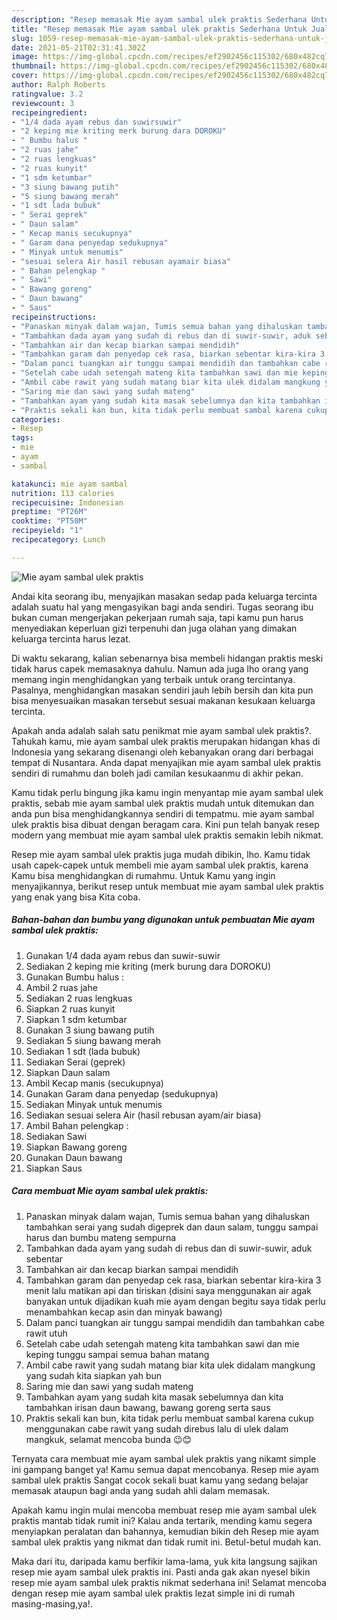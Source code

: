 ```yaml
---
description: "Resep memasak Mie ayam sambal ulek praktis Sederhana Untuk Jualan"
title: "Resep memasak Mie ayam sambal ulek praktis Sederhana Untuk Jualan"
slug: 1059-resep-memasak-mie-ayam-sambal-ulek-praktis-sederhana-untuk-jualan
date: 2021-05-21T02:31:41.302Z
image: https://img-global.cpcdn.com/recipes/ef2902456c115302/680x482cq70/mie-ayam-sambal-ulek-praktis-foto-resep-utama.jpg
thumbnail: https://img-global.cpcdn.com/recipes/ef2902456c115302/680x482cq70/mie-ayam-sambal-ulek-praktis-foto-resep-utama.jpg
cover: https://img-global.cpcdn.com/recipes/ef2902456c115302/680x482cq70/mie-ayam-sambal-ulek-praktis-foto-resep-utama.jpg
author: Ralph Roberts
ratingvalue: 3.2
reviewcount: 3
recipeingredient:
- "1/4 dada ayam rebus dan suwirsuwir"
- "2 keping mie kriting merk burung dara DOROKU"
- " Bumbu halus "
- "2 ruas jahe"
- "2 ruas lengkuas"
- "2 ruas kunyit"
- "1 sdm ketumbar"
- "3 siung bawang putih"
- "5 siung bawang merah"
- "1 sdt lada bubuk"
- " Serai geprek"
- " Daun salam"
- " Kecap manis secukupnya"
- " Garam dana penyedap sedukupnya"
- " Minyak untuk menumis"
- "sesuai selera Air hasil rebusan ayamair biasa"
- " Bahan pelengkap "
- " Sawi"
- " Bawang goreng"
- " Daun bawang"
- " Saus"
recipeinstructions:
- "Panaskan minyak dalam wajan, Tumis semua bahan yang dihaluskan tambahkan serai yang sudah digeprek dan daun salam, tunggu sampai harus dan bumbu mateng sempurna"
- "Tambahkan dada ayam yang sudah di rebus dan di suwir-suwir, aduk sebentar"
- "Tambahkan air dan kecap biarkan sampai mendidih"
- "Tambahkan garam dan penyedap cek rasa, biarkan sebentar kira-kira 3 menit lalu matikan api dan tiriskan (disini saya menggunakan air agak banyakan untuk dijadikan kuah mie ayam dengan begitu saya tidak perlu menambahkan kecap asin dan minyak bawang)"
- "Dalam panci tuangkan air tunggu sampai mendidih dan tambahkan cabe rawit utuh"
- "Setelah cabe udah setengah mateng kita tambahkan sawi dan mie keping tunggu sampai semua bahan matang"
- "Ambil cabe rawit yang sudah matang biar kita ulek didalam mangkung yang sudah kita siapkan yah bun"
- "Saring mie dan sawi yang sudah mateng"
- "Tambahkan ayam yang sudah kita masak sebelumnya dan kita tambahkan irisan daun bawang, bawang goreng serta saus"
- "Praktis sekali kan bun, kita tidak perlu membuat sambal karena cukup menggunakan cabe rawit yang sudah direbus lalu di ulek dalam mangkuk, selamat mencoba bunda 😉😊"
categories:
- Resep
tags:
- mie
- ayam
- sambal

katakunci: mie ayam sambal 
nutrition: 113 calories
recipecuisine: Indonesian
preptime: "PT26M"
cooktime: "PT50M"
recipeyield: "1"
recipecategory: Lunch

---
```



![Mie ayam sambal ulek praktis](https://img-global.cpcdn.com/recipes/ef2902456c115302/680x482cq70/mie-ayam-sambal-ulek-praktis-foto-resep-utama.jpg)

Andai kita seorang ibu, menyajikan masakan sedap pada keluarga tercinta adalah suatu hal yang mengasyikan bagi anda sendiri. Tugas seorang ibu bukan cuman mengerjakan pekerjaan rumah saja, tapi kamu pun harus menyediakan keperluan gizi terpenuhi dan juga olahan yang dimakan keluarga tercinta harus lezat.

Di waktu  sekarang, kalian sebenarnya bisa membeli hidangan praktis meski tidak harus capek memasaknya dahulu. Namun ada juga lho orang yang memang ingin menghidangkan yang terbaik untuk orang tercintanya. Pasalnya, menghidangkan masakan sendiri jauh lebih bersih dan kita pun bisa menyesuaikan masakan tersebut sesuai makanan kesukaan keluarga tercinta. 



Apakah anda adalah salah satu penikmat mie ayam sambal ulek praktis?. Tahukah kamu, mie ayam sambal ulek praktis merupakan hidangan khas di Indonesia yang sekarang disenangi oleh kebanyakan orang dari berbagai tempat di Nusantara. Anda dapat menyajikan mie ayam sambal ulek praktis sendiri di rumahmu dan boleh jadi camilan kesukaanmu di akhir pekan.

Kamu tidak perlu bingung jika kamu ingin menyantap mie ayam sambal ulek praktis, sebab mie ayam sambal ulek praktis mudah untuk ditemukan dan anda pun bisa menghidangkannya sendiri di tempatmu. mie ayam sambal ulek praktis bisa dibuat dengan beragam cara. Kini pun telah banyak resep modern yang membuat mie ayam sambal ulek praktis semakin lebih nikmat.

Resep mie ayam sambal ulek praktis juga mudah dibikin, lho. Kamu tidak usah capek-capek untuk membeli mie ayam sambal ulek praktis, karena Kamu bisa menghidangkan di rumahmu. Untuk Kamu yang ingin menyajikannya, berikut resep untuk membuat mie ayam sambal ulek praktis yang enak yang bisa Kita coba.

<!--inarticleads1-->

##### Bahan-bahan dan bumbu yang digunakan untuk pembuatan Mie ayam sambal ulek praktis:

1. Gunakan 1/4 dada ayam rebus dan suwir-suwir
1. Sediakan 2 keping mie kriting (merk burung dara DOROKU)
1. Gunakan  Bumbu halus :
1. Ambil 2 ruas jahe
1. Sediakan 2 ruas lengkuas
1. Siapkan 2 ruas kunyit
1. Siapkan 1 sdm ketumbar
1. Gunakan 3 siung bawang putih
1. Sediakan 5 siung bawang merah
1. Sediakan 1 sdt (lada bubuk)
1. Sediakan  Serai (geprek)
1. Siapkan  Daun salam
1. Ambil  Kecap manis (secukupnya)
1. Gunakan  Garam dana penyedap (sedukupnya)
1. Sediakan  Minyak untuk menumis
1. Sediakan sesuai selera Air (hasil rebusan ayam/air biasa)
1. Ambil  Bahan pelengkap :
1. Sediakan  Sawi
1. Siapkan  Bawang goreng
1. Gunakan  Daun bawang
1. Siapkan  Saus




<!--inarticleads2-->

##### Cara membuat Mie ayam sambal ulek praktis:

1. Panaskan minyak dalam wajan, Tumis semua bahan yang dihaluskan tambahkan serai yang sudah digeprek dan daun salam, tunggu sampai harus dan bumbu mateng sempurna
1. Tambahkan dada ayam yang sudah di rebus dan di suwir-suwir, aduk sebentar
1. Tambahkan air dan kecap biarkan sampai mendidih
1. Tambahkan garam dan penyedap cek rasa, biarkan sebentar kira-kira 3 menit lalu matikan api dan tiriskan (disini saya menggunakan air agak banyakan untuk dijadikan kuah mie ayam dengan begitu saya tidak perlu menambahkan kecap asin dan minyak bawang)
1. Dalam panci tuangkan air tunggu sampai mendidih dan tambahkan cabe rawit utuh
1. Setelah cabe udah setengah mateng kita tambahkan sawi dan mie keping tunggu sampai semua bahan matang
1. Ambil cabe rawit yang sudah matang biar kita ulek didalam mangkung yang sudah kita siapkan yah bun
1. Saring mie dan sawi yang sudah mateng
1. Tambahkan ayam yang sudah kita masak sebelumnya dan kita tambahkan irisan daun bawang, bawang goreng serta saus
1. Praktis sekali kan bun, kita tidak perlu membuat sambal karena cukup menggunakan cabe rawit yang sudah direbus lalu di ulek dalam mangkuk, selamat mencoba bunda 😉😊




Ternyata cara membuat mie ayam sambal ulek praktis yang nikamt simple ini gampang banget ya! Kamu semua dapat mencobanya. Resep mie ayam sambal ulek praktis Sangat cocok sekali buat kamu yang sedang belajar memasak ataupun bagi anda yang sudah ahli dalam memasak.

Apakah kamu ingin mulai mencoba membuat resep mie ayam sambal ulek praktis mantab tidak rumit ini? Kalau anda tertarik, mending kamu segera menyiapkan peralatan dan bahannya, kemudian bikin deh Resep mie ayam sambal ulek praktis yang nikmat dan tidak rumit ini. Betul-betul mudah kan. 

Maka dari itu, daripada kamu berfikir lama-lama, yuk kita langsung sajikan resep mie ayam sambal ulek praktis ini. Pasti anda gak akan nyesel bikin resep mie ayam sambal ulek praktis nikmat sederhana ini! Selamat mencoba dengan resep mie ayam sambal ulek praktis lezat simple ini di rumah masing-masing,ya!.

